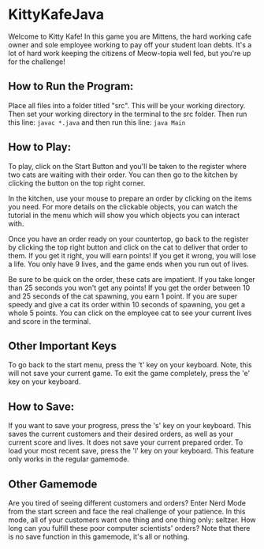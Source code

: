 # KittyKafeJava
Welcome to Kitty Kafe! In this game you are Mittens, the hard working cafe owner and sole employee working to pay off your student loan debts. It's a lot of hard work keeping the citizens of Meow-topia well fed, but you're up for the challenge!

## How to Run the Program:

Place all files into a folder titled "src". This will be your working directory. Then set your working directory in the terminal to the src folder. Then run this line:
`javac *.java`
and then run this line:
`java Main`

## How to Play:

To play, click on the Start Button and you'll be taken to the register where two cats are waiting with their order. You can then go to the kitchen by clicking the button on the top right corner. 

In the kitchen, use your mouse to prepare an order by clicking on the items you need. For more details on the clickable objects, you can watch the tutorial in the menu which will show you which objects you can interact with.

Once you have an order ready on your countertop, go back to the register by clicking the top right button and click on the cat to deliver that order to them. If you get it right, you will earn points! If you get it wrong, you will lose a life. You only have 9 lives, and the game ends when you run out of lives. 

Be sure to be quick on the order, these cats are impatient. If you take longer than 25 seconds you won't get any points! If you get the order between 10 and 25 seconds of the cat spawning, you earn 1 point. If you are super speedy and give a cat its order within 10 seconds of spawning, you get a whole 5 points. You can click on the employee cat to see your current lives and score in the terminal.

## Other Important Keys 

To go back to the start menu, press the 't' key on your keyboard. Note, this will not save your current game. To exit the game completely, press the 'e' key on your keyboard. 

## How to Save:

If you want to save your progress, press the 's' key on your keyboard. This saves the current customers and their desired orders, as well as your current score and lives. It does not save your current prepared order. To load your most recent save, press the 'l' key on your keyboard. This feature only works in the regular gamemode. 

## Other Gamemode

Are you tired of seeing different customers and orders? Enter Nerd Mode from the start screen and face the real challenge of your patience. In this mode, all of your customers want one thing and one thing only: seltzer. How long can you fulfill these poor computer scientists' orders? Note that there is no save function in this gamemode, it's all or nothing.
